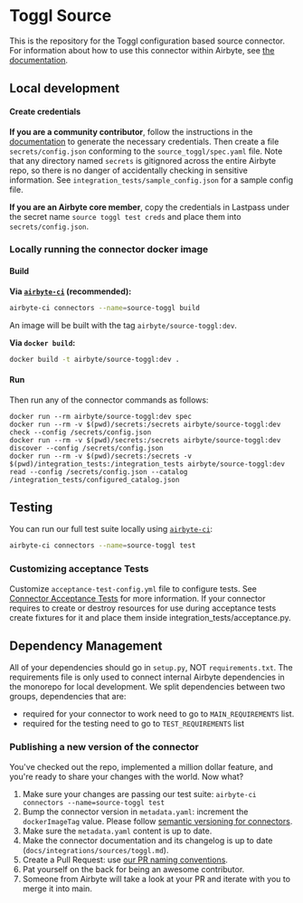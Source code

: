 # Toggl Source

This is the repository for the Toggl configuration based source connector.
For information about how to use this connector within Airbyte, see [the documentation](https://docs.airbyte.io/integrations/sources/toggl).

## Local development

#### Create credentials

**If you are a community contributor**, follow the instructions in the [documentation](https://docs.airbyte.io/integrations/sources/toggl)
to generate the necessary credentials. Then create a file `secrets/config.json` conforming to the `source_toggl/spec.yaml` file.
Note that any directory named `secrets` is gitignored across the entire Airbyte repo, so there is no danger of accidentally checking in sensitive information.
See `integration_tests/sample_config.json` for a sample config file.

**If you are an Airbyte core member**, copy the credentials in Lastpass under the secret name `source toggl test creds`
and place them into `secrets/config.json`.

### Locally running the connector docker image

#### Build

**Via [`airbyte-ci`](https://github.com/airbytehq/airbyte/blob/main/airbyte-ci/connectors/pipelines/README.md) (recommended):**

```bash
airbyte-ci connectors --name=source-toggl build
```

An image will be built with the tag `airbyte/source-toggl:dev`.

**Via `docker build`:**

```bash
docker build -t airbyte/source-toggl:dev .
```

#### Run

Then run any of the connector commands as follows:

```
docker run --rm airbyte/source-toggl:dev spec
docker run --rm -v $(pwd)/secrets:/secrets airbyte/source-toggl:dev check --config /secrets/config.json
docker run --rm -v $(pwd)/secrets:/secrets airbyte/source-toggl:dev discover --config /secrets/config.json
docker run --rm -v $(pwd)/secrets:/secrets -v $(pwd)/integration_tests:/integration_tests airbyte/source-toggl:dev read --config /secrets/config.json --catalog /integration_tests/configured_catalog.json
```

## Testing

You can run our full test suite locally using [`airbyte-ci`](https://github.com/airbytehq/airbyte/blob/main/airbyte-ci/connectors/pipelines/README.md):

```bash
airbyte-ci connectors --name=source-toggl test
```

### Customizing acceptance Tests

Customize `acceptance-test-config.yml` file to configure tests. See [Connector Acceptance Tests](https://docs.airbyte.com/connector-development/testing-connectors/connector-acceptance-tests-reference) for more information.
If your connector requires to create or destroy resources for use during acceptance tests create fixtures for it and place them inside integration_tests/acceptance.py.

## Dependency Management

All of your dependencies should go in `setup.py`, NOT `requirements.txt`. The requirements file is only used to connect internal Airbyte dependencies in the monorepo for local development.
We split dependencies between two groups, dependencies that are:

- required for your connector to work need to go to `MAIN_REQUIREMENTS` list.
- required for the testing need to go to `TEST_REQUIREMENTS` list

### Publishing a new version of the connector

You've checked out the repo, implemented a million dollar feature, and you're ready to share your changes with the world. Now what?

1. Make sure your changes are passing our test suite: `airbyte-ci connectors --name=source-toggl test`
2. Bump the connector version in `metadata.yaml`: increment the `dockerImageTag` value. Please follow [semantic versioning for connectors](https://docs.airbyte.com/contributing-to-airbyte/resources/pull-requests-handbook/#semantic-versioning-for-connectors).
3. Make sure the `metadata.yaml` content is up to date.
4. Make the connector documentation and its changelog is up to date (`docs/integrations/sources/toggl.md`).
5. Create a Pull Request: use [our PR naming conventions](https://docs.airbyte.com/contributing-to-airbyte/resources/pull-requests-handbook/#pull-request-title-convention).
6. Pat yourself on the back for being an awesome contributor.
7. Someone from Airbyte will take a look at your PR and iterate with you to merge it into main.
